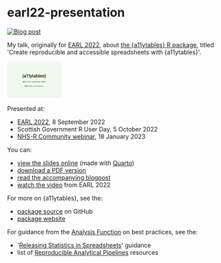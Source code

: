 
# earl22-presentation

<!-- badges: start -->
[![Blog post](https://img.shields.io/badge/rostrum.blog-post-008900?labelColor=000000&logo=data%3Aimage%2Fgif%3Bbase64%2CR0lGODlhEAAQAPEAAAAAABWCBAAAAAAAACH5BAlkAAIAIf8LTkVUU0NBUEUyLjADAQAAACwAAAAAEAAQAAAC55QkISIiEoQQQgghRBBCiCAIgiAIgiAIQiAIgSAIgiAIQiAIgRAEQiAQBAQCgUAQEAQEgYAgIAgIBAKBQBAQCAKBQEAgCAgEAoFAIAgEBAKBIBAQCAQCgUAgEAgCgUBAICAgICAgIBAgEBAgEBAgEBAgECAgICAgECAQIBAQIBAgECAgICAgICAgECAQECAQICAgICAgICAgEBAgEBAgEBAgICAgICAgECAQIBAQIBAgECAgICAgIBAgECAQECAQIBAgICAgIBAgIBAgEBAgECAgECAgICAgICAgECAgECAgQIAAAQIKAAAh%2BQQJZAACACwAAAAAEAAQAAAC55QkIiESIoQQQgghhAhCBCEIgiAIgiAIQiAIgSAIgiAIQiAIgRAEQiAQBAQCgUAQEAQEgYAgIAgIBAKBQBAQCAKBQEAgCAgEAoFAIAgEBAKBIBAQCAQCgUAgEAgCgUBAICAgICAgIBAgEBAgEBAgEBAgECAgICAgECAQIBAQIBAgECAgICAgICAgECAQECAQICAgICAgICAgEBAgEBAgEBAgICAgICAgECAQIBAQIBAgECAgICAgIBAgECAQECAQIBAgICAgIBAgIBAgEBAgECAgECAgICAgICAgECAgECAgQIAAAQIKAAA7)](https://www.rostrum.blog/2022/09/07/earl22/)
<!-- badges: end -->

My talk, originally for [EARL 2022](https://www.ascent.io/earl/), about [the {a11ytables} R package](https://co-analysis.github.io/a11ytables/index.html), titled 'Create reproducible and accessible spreadsheets with {a11ytables}'.

<div class="figure">
<img src="images/slides-preview.gif" alt="An animated preview of the slides in the presentation." width="25%"/>
</div>

Presented at:

* [EARL 2022](https://www.ascent.io/earl/), 8 September 2022
* Scottish Government R User Day, 5 October 2022
* [NHS-R Community webinar](https://nhsrcommunity.com/events/january-2023-webinar-create-reproducible-and-accessible-spreadsheets-with-a11ytables/), 18 January 2023

You can:

* [view the slides online](https://matt-dray.github.io/earl22-presentation/) (made with [Quarto](https://quarto.org/docs/presentations/))
* [download a PDF version](https://github.com/matt-dray/earl22-presentation/blob/main/index.pdf)
* [read the accompanying blogpost](https://www.rostrum.blog/2022/09/07/earl22/)
* [watch the video](https://videos.ctfassets.net/k26sw1bgepr3/6QYherR2skslFhYvbWWuYR/d5f0cda59597cb1bfa0d163662ce5a01/Stream_1_Matt_Dray.mp4) from EARL 2022

For more on {a11ytables}, see the:

* [package source](https://github.com/co-analysis/a11ytables) on GitHub
* [package website](https://co-analysis.github.io/a11ytables/index.html)

For guidance from the [Analysis Function](https://analysisfunction.civilservice.gov.uk/) on best practices, see the: 

* '[Releasing Statistics in Spreadsheets](https://analysisfunction.civilservice.gov.uk/policy-store/releasing-statistics-in-spreadsheets/)' guidance
* list of [Reproducible Analytical Pipelines](https://analysisfunction.civilservice.gov.uk/support/reproducible-analytical-pipelines/) resources
